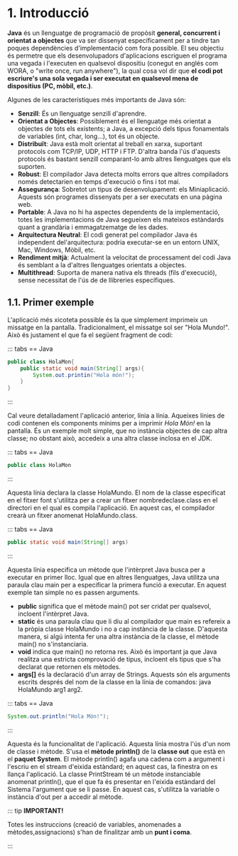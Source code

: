 # 1. Introducció

**Java** és un llenguatge de programació de propòsit **general, concurrent i orientat a objectes** que va ser dissenyat específicament per a tindre tan poques dependències d'implementació com fora possible. El seu objectiu és permetre que els desenvolupadors d'aplicacions escriguen el programa una vegada i l'executen en qualsevol dispositiu (conegut en anglés com WORA, o "write once, run anywhere"), la qual cosa vol dir que **el codi pot escriure's una sola vegada i ser executat en qualsevol mena de dispositius (PC, mòbil, etc.)**.

Algunes de les característiques més importants de Java són:

- **Senzill**: És un llenguatge senzill d'aprendre.
- **Orientat a Objectes**: Possiblement és el llenguatge més orientat a objectes de tots els existents; a Java, a excepció dels tipus fonamentals de variables (int, char, long…), tot és un objecte.
- **Distribuït**: Java està molt orientat al treball en xarxa, suportant protocols com TCP/IP, UDP, HTTP i FTP. D'altra banda l'ús d'aquests protocols és bastant senzill comparant-lo amb altres llenguatges que els suporten.
- **Robust**: El compilador Java detecta molts errors que altres compiladors només detectarien en temps d'execució o fins i tot mai.
- **Assegurança**: Sobretot un tipus de desenvolupament: els Miniaplicació. Aquests són programes dissenyats per a ser executats en una pàgina web.
- **Portable**: A Java no hi ha aspectes dependents de la implementació, totes les implementacions de Java segueixen els mateixos estàndards quant a grandària i emmagatzematge de les dades.
- **Arquitectura Neutral**: El codi generat pel compilador Java és independent del'arquitectura: podria executar-se en un entorn UNIX, Mac, Windows, Mòbil, etc.
- **Rendiment mitjà**: Actualment la velocitat de processament del codi Java és semblant a la d'altres llenguatges orientats a objectes.
- **Multithread**: Suporta de manera nativa els threads (fils d'execució), sense necessitat de l'ús de de llibreries específiques.

## 1.1. Primer exemple

L'aplicació més xicoteta possible és la que simplement imprimeix un missatge en la pantalla. Tradicionalment, el missatge sol ser "Hola Mundo!". Això és justament el que fa el següent fragment de codi:

::: tabs
== Java
```java
public class HolaMon{
    public static void main(String[] args){
        System.out.printin("Hola món!");
    }
}
```

:::

Cal veure detalladament l'aplicació anterior, línia a línia. Aqueixes línies de codi contenen els components mínims per a imprimir *Hola Món!* en la pantalla. És un exemple molt simple, que no instància objectes de cap altra classe; no obstant això, accedeix a una altra classe inclosa en el JDK.

::: tabs
== Java

```java
public class HolaMon
```

:::

Aquesta línia declara la classe HolaMundo. El nom de la classe especificat en el fitxer font s'utilitza per a crear un fitxer nombredeclase.class en el directori en el qual es compila l'aplicació. En aquest cas, el compilador crearà un fitxer anomenat HolaMundo.class.

::: tabs
== Java

```java
public static void main(String[] args)
```

:::

Aquesta línia especifica un mètode que l'intèrpret Java busca per a executar en primer lloc. Igual que en altres llenguatges, Java utilitza una paraula clau main per a especificar la primera funció a executar. En aquest exemple tan simple no es passen arguments.

- **public** significa que el mètode main() pot ser cridat per qualsevol, incloent l'intèrpret Java.
- **static** és una paraula clau que li diu al compilador que main es refereix a la pròpia classe HolaMundo i no a cap instància de la classe. D'aquesta manera, si algú intenta fer una altra instància de la classe, el mètode main() no s'instanciaria.
- **void** indica que main() no retorna res. Això és important ja que Java realitza una estricta comprovació de tipus, incloent els tipus que s'ha declarat que retornen els mètodes.
- **args[]** és la declaració d'un array de Strings. Aquests són els arguments escrits després del nom de la classe en la línia de comandos: java HolaMundo arg1 arg2.

::: tabs
== Java

```java
System.out.println("Hola Món!");
```

:::

Aquesta és la funcionalitat de l'aplicació. Aquesta línia mostra l'ús d'un nom de classe i mètode. S'usa el **mètode println()** de la **classe out** que està en el **paquet System**. El mètode println() agafa una cadena com a argument i l'escriu en el stream d'eixida estàndard; en aquest cas, la finestra on es llança l'aplicació. La classe PrintStream té un mètode instanciable anomenat println(), que el que fa és presentar en l'eixida estàndard del Sistema l'argument que se li passe. En aquest cas, s'utilitza la variable o instància d'out per a accedir al mètode.

::: tip **IMPORTANT!**

Totes les instruccions (creació de variables, anomenades a mètodes,assignacions) s'han de finalitzar amb un **punt i coma**.

:::


